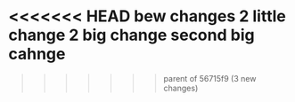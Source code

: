 <<<<<<< HEAD
bew changes 2
little change 2
big change
second big cahnge
=======

>>>>>>> parent of 56715f9 (3 new changes)
